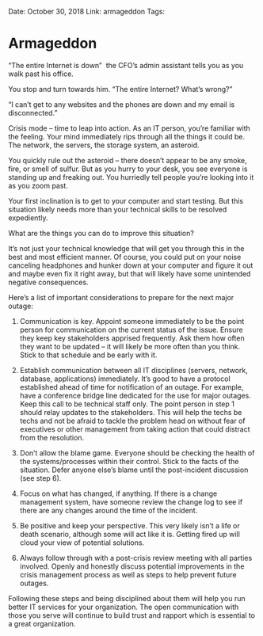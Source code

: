 Date: October 30, 2018
Link: armageddon
Tags:



Armageddon
==========

“The entire Internet is down”  the CFO’s admin assistant tells you as you walk past his office.

You stop and turn towards him. “The entire Internet? What’s wrong?”

“I can’t get to any websites and the phones are down and my email is disconnected.”

Crisis mode – time to leap into action. As an IT person, you’re familiar with the feeling. Your mind immediately rips through all the things it could be. The network, the servers, the storage system, an asteroid.

You quickly rule out the asteroid – there doesn’t appear to be any smoke, fire, or smell of sulfur. But as you hurry to your desk, you see everyone is standing up and freaking out. You hurriedly tell people you’re looking into it as you zoom past.

Your first inclination is to get to your computer and start testing. But this situation likely needs more than your technical skills to be resolved expediently.

What are the things you can do to improve this situation?

It’s not just your technical knowledge that will get you through this in the best and most efficient manner. Of course, you could put on your noise canceling headphones and hunker down at your computer and figure it out and maybe even fix it right away, but that will likely have some unintended negative consequences.

Here’s a list of important considerations to prepare for the next major outage:

1) Communication is key. Appoint someone immediately to be the point person for communication on the current status of the issue. Ensure they keep key stakeholders apprised frequently. Ask them how often they want to be updated – it will likely be more often than you think. Stick to that schedule and be early with it.

2) Establish communication between all IT disciplines (servers, network, database, applications) immediately. It’s good to have a protocol established ahead of time for notification of an outage. For example, have a conference bridge line dedicated for the use for major outages. Keep this call to be technical staff only. The point person in step 1 should relay updates to the stakeholders. This will help the techs be techs and not be afraid to tackle the problem head on without fear of executives or other management from taking action that could distract from the resolution.

3) Don’t allow the blame game. Everyone should be checking the health of the systems/processes within their control. Stick to the facts of the situation. Defer anyone else’s blame until the post-incident discussion (see step 6).

4) Focus on what has changed, if anything. If there is a change management system, have someone review the change log to see if there are any changes around the time of the incident.

5) Be positive and keep your perspective. This very likely isn’t a life or death scenario, although some will act like it is. Getting fired up will cloud your view of potential solutions.

6) Always follow through with a post-crisis review meeting with all parties involved. Openly and honestly discuss potential improvements in the crisis management process as well as steps to help prevent future outages.

Following these steps and being disciplined about them will help you run better IT services for your organization. The open communication with those you serve will continue to build trust and rapport which is essential to a great organization.